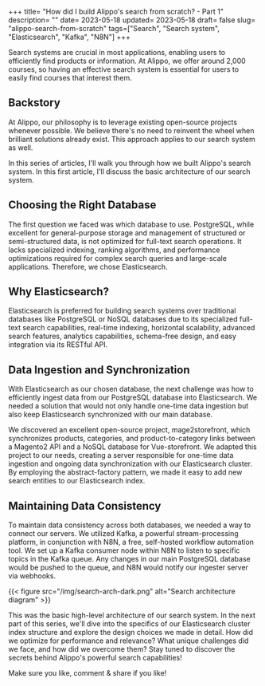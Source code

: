 +++
title= "How did I build Alippo's search from scratch? - Part 1"
description= ""
date= 2023-05-18
updated= 2023-05-18
draft= false
slug= "alippo-search-from-scratch"
tags=["Search", "Search system", "Elasticsearch", "Kafka", "N8N"]
+++

Search systems are crucial in most applications, enabling users to efficiently find products or information. At Alippo, we offer around 2,000 courses, so having an effective search system is essential for users to easily find courses that interest them.

## Backstory

At Alippo, our philosophy is to leverage existing open-source projects whenever possible. We believe there's no need to reinvent the wheel when brilliant solutions already exist. This approach applies to our search system as well.

In this series of articles, I'll walk you through how we built Alippo's search system. In this first article, I'll discuss the basic architecture of our search system.


## Choosing the Right Database
The first question we faced was which database to use. PostgreSQL, while excellent for general-purpose storage and management of structured or semi-structured data, is not optimized for full-text search operations. It lacks specialized indexing, ranking algorithms, and performance optimizations required for complex search queries and large-scale applications. Therefore, we chose Elasticsearch.


## Why Elasticsearch?
Elasticsearch is preferred for building search systems over traditional databases like PostgreSQL or NoSQL databases due to its specialized full-text search capabilities, real-time indexing, horizontal scalability, advanced search features, analytics capabilities, schema-free design, and easy integration via its RESTful API.


## Data Ingestion and Synchronization

With Elasticsearch as our chosen database, the next challenge was how to efficiently ingest data from our PostgreSQL database into Elasticsearch. We needed a solution that would not only handle one-time data ingestion but also keep Elasticsearch synchronized with our main database.

We discovered an excellent open-source project, mage2storefront, which synchronizes products, categories, and product-to-category links between a Magento2 API and a NoSQL database for Vue-storefront. We adapted this project to our needs, creating a server responsible for one-time data ingestion and ongoing data synchronization with our Elasticsearch cluster. By employing the abstract-factory pattern, we made it easy to add new search entities to our Elasticsearch index.


## Maintaining Data Consistency

To maintain data consistency across both databases, we needed a way to connect our servers. We utilized Kafka, a powerful stream-processing platform, in conjunction with N8N, a free, self-hosted workflow automation tool. We set up a Kafka consumer node within N8N to listen to specific topics in the Kafka queue. Any changes in our main PostgreSQL database would be pushed to the queue, and N8N would notify our ingester server via webhooks.

{{< figure src="/img/search-arch-dark.png" alt="Search architecture diagram" >}}

This was the basic high-level architecture of our search system. In the next part of this series, we'll dive into the specifics of our Elasticsearch cluster index structure and explore the design choices we made in detail. How did we optimize for performance and relevance? What unique challenges did we face, and how did we overcome them? Stay tuned to discover the secrets behind Alippo's powerful search capabilities!

Make sure you like, comment & share if you like!
